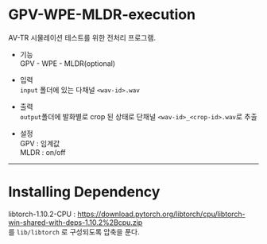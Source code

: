 # GPV-WPE-MLDR-execution    
  
AV-TR 시물레이션 테스트를 위한 전처리 프로그램.    
   
+ 기능    
GPV - WPE - MLDR(optional)     
     
+ 입력    
```input``` 폴더에 있는 다채널  ```<wav-id>.wav```     
     
+ 출력      
```output```폴더에 발화별로 crop 된 상태로 단채널  ```<wav-id>_<crop-id>.wav```로 추출         
  
+ 설정  
GPV : 임계값   
MLDR : on/off     

---  
  
# Installing Dependency  
  
libtorch-1.10.2-CPU : https://download.pytorch.org/libtorch/cpu/libtorch-win-shared-with-deps-1.10.2%2Bcpu.zip        
를 ```lib/libtorch``` 로 구성되도록 압축을 푼다.  


